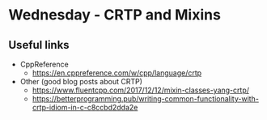 # Wednesday - CRTP and Mixins

## Useful links

- CppReference
    - https://en.cppreference.com/w/cpp/language/crtp
- Other (good blog posts about CRTP)
    - https://www.fluentcpp.com/2017/12/12/mixin-classes-yang-crtp/
    - https://betterprogramming.pub/writing-common-functionality-with-crtp-idiom-in-c-c8ccbd2dda2e
